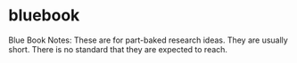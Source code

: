 # bluebook
Blue Book Notes: These are for part-baked research ideas. They are usually short. There is no standard that they are expected to reach. 
